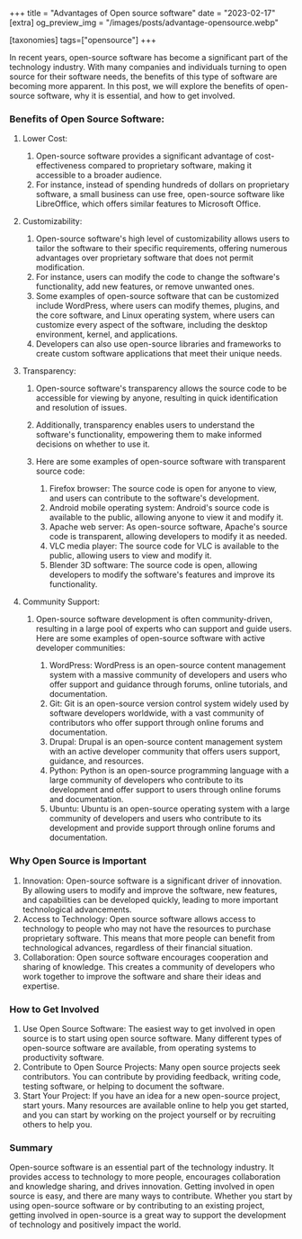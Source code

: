 +++
title = "Advantages of Open source software"
date = "2023-02-17"
[extra]
og_preview_img = "/images/posts/advantage-opensource.webp"

[taxonomies]
tags=["opensource"]
+++

In recent years, open-source software has become a significant part of the technology industry. With many companies and individuals turning to open source for their software needs, the benefits of this type of software are becoming more apparent. In this post, we will explore the benefits of open-source software, why it is essential, and how to get involved.

### Benefits of Open Source Software:

1. Lower Cost:

   1. Open-source software provides a significant advantage of cost-effectiveness compared to proprietary software, making it accessible to a broader audience.
   2. For instance, instead of spending hundreds of dollars on proprietary software, a small business can use free, open-source software like LibreOffice, which offers similar features to Microsoft Office.

2. Customizability:

   1. Open-source software's high level of customizability allows users to tailor the software to their specific requirements, offering numerous advantages over proprietary software that does not permit modification.
   2. For instance, users can modify the code to change the software's functionality, add new features, or remove unwanted ones.
   3. Some examples of open-source software that can be customized include WordPress, where users can modify themes, plugins, and the core software, and Linux operating system, where users can customize every aspect of the software, including the desktop environment, kernel, and applications.
   4. Developers can also use open-source libraries and frameworks to create custom software applications that meet their unique needs.

3. Transparency:

   1. Open-source software's transparency allows the source code to be accessible for viewing by anyone, resulting in quick identification and resolution of issues.
   2. Additionally, transparency enables users to understand the software's functionality, empowering them to make informed decisions on whether to use it.
   3. Here are some examples of open-source software with transparent source code:

      1. Firefox browser: The source code is open for anyone to view, and users can contribute to the software's development.
      2. Android mobile operating system: Android's source code is available to the public, allowing anyone to view it and modify it.
      3. Apache web server: As open-source software, Apache's source code is transparent, allowing developers to modify it as needed.
      4. VLC media player: The source code for VLC is available to the public, allowing users to view and modify it.
      5. Blender 3D software: The source code is open, allowing developers to modify the software's features and improve its functionality.

4. Community Support:

   1. Open-source software development is often community-driven, resulting in a large pool of experts who can support and guide users. Here are some examples of open-source software with active developer communities:

      1. WordPress: WordPress is an open-source content management system with a massive community of developers and users who offer support and guidance through forums, online tutorials, and documentation.
      2. Git: Git is an open-source version control system widely used by software developers worldwide, with a vast community of contributors who offer support through online forums and documentation.
      3. Drupal: Drupal is an open-source content management system with an active developer community that offers users support, guidance, and resources.
      4. Python: Python is an open-source programming language with a large community of developers who contribute to its development and offer support to users through online forums and documentation.
      5. Ubuntu: Ubuntu is an open-source operating system with a large community of developers and users who contribute to its development and provide support through online forums and documentation.

### Why Open Source is Important

1. Innovation: Open-source software is a significant driver of innovation. By allowing users to modify and improve the software, new features, and capabilities can be developed quickly, leading to more important technological advancements.
2. Access to Technology: Open source software allows access to technology to people who may not have the resources to purchase proprietary software. This means that more people can benefit from technological advances, regardless of their financial situation.
3. Collaboration: Open source software encourages cooperation and sharing of knowledge. This creates a community of developers who work together to improve the software and share their ideas and expertise.

### How to Get Involved

1. Use Open Source Software: The easiest way to get involved in open source is to start using open source software. Many different types of open-source software are available, from operating systems to productivity software.
2. Contribute to Open Source Projects: Many open source projects seek contributors. You can contribute by providing feedback, writing code, testing software, or helping to document the software.
3. Start Your Project: If you have an idea for a new open-source project, start yours. Many resources are available online to help you get started, and you can start by working on the project yourself or by recruiting others to help you.

### Summary

Open-source software is an essential part of the technology industry. It provides access to technology to more people, encourages collaboration and knowledge sharing, and drives innovation. Getting involved in open source is easy, and there are many ways to contribute. Whether you start by using open-source software or by contributing to an existing project, getting involved in open-source is a great way to support the development of technology and positively impact the world.
